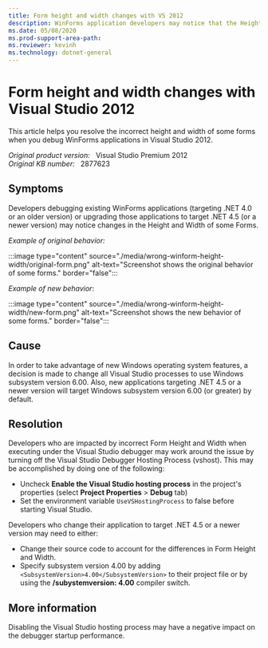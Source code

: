 ```yaml
---
title: Form height and width changes with VS 2012
description: WinForms application developers may notice that the Height and Width of some Forms changes when running under the Visual Studio 2012 debugger. This article provides a resolution for this problem.
ms.date: 05/08/2020
ms.prod-support-area-path: 
ms.reviewer: kevinh
ms.technology: dotnet-general
---
```

# Form height and width changes with Visual Studio 2012

This article helps you resolve the incorrect height and width of some forms when you debug WinForms applications in Visual Studio 2012.

_Original product version:_ &nbsp; Visual Studio Premium 2012  
_Original KB number:_ &nbsp; 2877623

## Symptoms

Developers debugging existing WinForms applications (targeting .NET 4.0 or an older version) or upgrading those applications to target .NET 4.5 (or a newer version) may notice changes in the Height and Width of some Forms.

*Example of original behavior:*

:::image type="content" source="./media/wrong-winform-height-width/original-form.png" alt-text="Screenshot shows the original behavior of some forms." border="false":::

*Example of new behavior*:

:::image type="content" source="./media/wrong-winform-height-width/new-form.png" alt-text="Screenshot shows the new behavior of some forms." border="false":::

## Cause

In order to take advantage of new Windows operating system features, a decision is made to change all Visual Studio processes to use Windows subsystem version 6.00. Also, new applications targeting .NET 4.5 or a newer version will target Windows subsystem version 6.00 (or greater) by default.

## Resolution

Developers who are impacted by incorrect Form Height and Width when executing under the Visual Studio debugger may work around the issue by turning off the Visual Studio Debugger Hosting Process (vshost). This may be accomplished by doing one of the following:

- Uncheck **Enable the Visual Studio hosting process** in the project's properties (select **Project Properties** > **Debug** tab)
- Set the environment variable `UseVSHostingProcess` to false before starting Visual Studio.

Developers who change their application to target .NET 4.5 or a newer version may need to either:

- Change their source code to account for the differences in Form Height and Width.
- Specify subsystem version 4.00 by adding `<SubsystemVersion>4.00</SubsystemVersion>` to their project file or by using the **/subystemversion: 4.00** compiler switch.

## More information

Disabling the Visual Studio hosting process may have a negative impact on the debugger startup performance.
